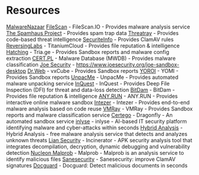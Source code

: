 # Resources 


[MalwareNazaar](https://bazaar.abuse.ch/)
[FileScan](https://www.filescan.io/scan) - FileScan.IO - Provides malware analysis service 
[The Spamhaus Project](https://www.spamhaus.org/) - Provides spam trap data
[Threatray](https://threatray.com/) - Provides code-based threat intelligence
[SecuriteInfo](https://www.securiteinfo.com/) - Provides ClamAV rules
[ReversingLabs](https://www.reversinglabs.com/products/file-reputation-service) - TitaniumCloud - Provides file reputation & intelligence
[Hatching](https://hatching.io/) - Tria.ge - Provides Sandbox reports and malware config extraction
[CERT.PL](https://cert.pl/) - Malware Database (MWDB) - Provides malware classification
[Joe Security](https://www.joesecurity.org/joe-sandbox-desktop) - https://www.joesecurity.org/joe-sandbox-desktop
[Dr.Web](https://www.drweb.com/vxcube/) - vxCube - Provides Sandbox reports
[YOROI](https://yomi.yoroi.company/) - YOMI - Provides Sandbox reports
[UnpacMe](https://www.unpac.me/) - UnpacMe - Provides automated malware unpacking service
[InQuest](https://labs.inquest.net/) - InQuest - Provides Deep File Inspection (DFI) for threat and data-loss detection
[BitDam](https://bitdam.com/) - BitDam - Provides file reputation & intelligence
[ANY.RUN](https://any.run/) - ANY.RUN - Provides interactive online malware sandbox
[Intezer](https://www.intezer.com/) - Intezer - Provides end-to-end malware analysis based on code reuse
[VMRay](https://www.vmray.com/) - VMRay - Provides Sandbox reports and malware classification service
[Certego](https://dragonfly.certego.net/) - Dragonfly - An automated sandbox service
[inlyse](https://inlyse.com/) - inlyse - AI-based IT security platform identifying malware and cyber-attacks within seconds
[Hybrid Analysis](https://www.hybrid-analysis.com/) - Hybrid Analysis - free malware analysis service that detects and analyzes unknown threats
[Lian Security](https://liansecurity.com/) - Incinerator - APK security analysis tool that integrates decompilation, decryption, dynamic debugging and vulnerability detection
[Nucleon Malprob](https://malprob.io/) - Malprob - Malprob is an analysis service to identify malicious files
[Sanesecurity](https://sanesecurity.com/) - Sanesecurity: improve ClamAV signatures
[Docguard](https://www.docguard.io/) - Docguard: Detect malicious documents in seconds





